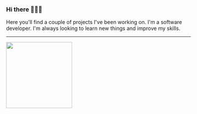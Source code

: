 ### Hi there 🦜🦜🦜

Here you'll find a couple of projects I've been working on. I'm a software developer. I'm always looking to learn new things and improve my skills.

---

 <div>
  <a href="https://github.com/nyvemm">
  <img height="180em" src="https://github-readme-stats.vercel.app/api/top-langs/?username=nyvemm&layout=compact&langs_count=16&theme=algolia"/>
<div>
  
